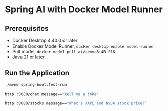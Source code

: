 # Spring AI with Docker Model Runner

## Prerequisites

* Docker Desktop 4.40.0 or later
* Enable Docker Model Runner, `docker desktop enable model-runner`
* Pull model, `docker model pull ai/gemma3:4B-F16`
* Java 21 or later

## Run the Application

```bash
./mvnw spring-boot:test-run
```

```bash
http :8080/chat message=="tell me a joke"
```

```bash
http :8080/stocks message=="What's AAPL and NVDA stock price?"
```
